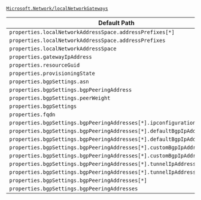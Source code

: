 [`Microsoft.Network/localNetworkGateways`](https://docs.microsoft.com/en-us/azure/templates/microsoft.network/localnetworkgateways)

| Default Path | Alias |
|---|---|
| `properties.localNetworkAddressSpace.addressPrefixes[*]` | `Microsoft.Network/localNetworkGateways/localNetworkAddressSpace.addressPrefixes[*]` |
| `properties.localNetworkAddressSpace.addressPrefixes` | `Microsoft.Network/localNetworkGateways/localNetworkAddressSpace.addressPrefixes` |
| `properties.localNetworkAddressSpace` | `Microsoft.Network/localNetworkGateways/localNetworkAddressSpace` |
| `properties.gatewayIpAddress` | `Microsoft.Network/localNetworkGateways/gatewayIpAddress` |
| `properties.resourceGuid` | `Microsoft.Network/localNetworkGateways/resourceGuid` |
| `properties.provisioningState` | `Microsoft.Network/localNetworkGateways/provisioningState` |
| `properties.bgpSettings.asn` | `Microsoft.Network/localNetworkGateways/bgpSettings.asn` |
| `properties.bgpSettings.bgpPeeringAddress` | `Microsoft.Network/localNetworkGateways/bgpSettings.bgpPeeringAddress` |
| `properties.bgpSettings.peerWeight` | `Microsoft.Network/localNetworkGateways/bgpSettings.peerWeight` |
| `properties.bgpSettings` | `Microsoft.Network/localNetworkGateways/bgpSettings` |
| `properties.fqdn` | `Microsoft.Network/localNetworkGateways/fqdn` |
| `properties.bgpSettings.bgpPeeringAddresses[*].ipconfigurationId` | `Microsoft.Network/localNetworkGateways/bgpSettings.bgpPeeringAddresses[*].ipconfigurationId` |
| `properties.bgpSettings.bgpPeeringAddresses[*].defaultBgpIpAddresses[*]` | `Microsoft.Network/localNetworkGateways/bgpSettings.bgpPeeringAddresses[*].defaultBgpIpAddresses[*]` |
| `properties.bgpSettings.bgpPeeringAddresses[*].defaultBgpIpAddresses` | `Microsoft.Network/localNetworkGateways/bgpSettings.bgpPeeringAddresses[*].defaultBgpIpAddresses` |
| `properties.bgpSettings.bgpPeeringAddresses[*].customBgpIpAddresses[*]` | `Microsoft.Network/localNetworkGateways/bgpSettings.bgpPeeringAddresses[*].customBgpIpAddresses[*]` |
| `properties.bgpSettings.bgpPeeringAddresses[*].customBgpIpAddresses` | `Microsoft.Network/localNetworkGateways/bgpSettings.bgpPeeringAddresses[*].customBgpIpAddresses` |
| `properties.bgpSettings.bgpPeeringAddresses[*].tunnelIpAddresses[*]` | `Microsoft.Network/localNetworkGateways/bgpSettings.bgpPeeringAddresses[*].tunnelIpAddresses[*]` |
| `properties.bgpSettings.bgpPeeringAddresses[*].tunnelIpAddresses` | `Microsoft.Network/localNetworkGateways/bgpSettings.bgpPeeringAddresses[*].tunnelIpAddresses` |
| `properties.bgpSettings.bgpPeeringAddresses[*]` | `Microsoft.Network/localNetworkGateways/bgpSettings.bgpPeeringAddresses[*]` |
| `properties.bgpSettings.bgpPeeringAddresses` | `Microsoft.Network/localNetworkGateways/bgpSettings.bgpPeeringAddresses` |

